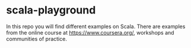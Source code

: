 # scala-playground
In this repo you will find different examples on Scala. There are examples from the online course at https://www.coursera.org/, workshops and communities of practice.
